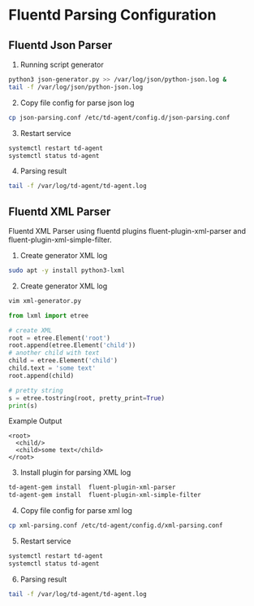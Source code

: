 # Fluentd Parsing Configuration

## Fluentd Json Parser
1. Running script generator
```bash
python3 json-generator.py >> /var/log/json/python-json.log &
tail -f /var/log/json/python-json.log
```
2. Copy file config for parse json log
```bash
cp json-parsing.conf /etc/td-agent/config.d/json-parsing.conf
```
3. Restart service
```bash
systemctl restart td-agent
systemctl status td-agent
```
4. Parsing result
```bash
tail -f /var/log/td-agent/td-agent.log
```

## Fluentd XML Parser
Fluentd XML Parser using fluentd plugins fluent-plugin-xml-parser and fluent-plugin-xml-simple-filter.



1. Create generator XML log
```bash
sudo apt -y install python3-lxml
```

2. Create generator XML log 
```bash
vim xml-generator.py
```
```python
from lxml import etree

# create XML 
root = etree.Element('root')
root.append(etree.Element('child'))
# another child with text
child = etree.Element('child')
child.text = 'some text'
root.append(child)

# pretty string
s = etree.tostring(root, pretty_print=True)
print(s)
```
  
Example Output  
```
<root>
  <child/>
  <child>some text</child>
</root>
```

3. Install plugin for parsing XML log
```bash
td-agent-gem install  fluent-plugin-xml-parser
td-agent-gem install  fluent-plugin-xml-simple-filter
```

4. Copy file config for parse xml log
```bash
cp xml-parsing.conf /etc/td-agent/config.d/xml-parsing.conf
```
5. Restart service
```bash
systemctl restart td-agent
systemctl status td-agent
```
6. Parsing result
```bash
tail -f /var/log/td-agent/td-agent.log
